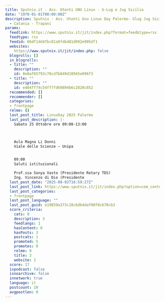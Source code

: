 ```yaml
---
title: Sputnix.it - Ass. Utenti GNU Linux - G-Lug e Jug Sicilia
date: "1970-01-01T00:00:00Z"
description: Sputnix - Ass. Utenti Gnu Linux Day Palermo- Glug Jug Sicilia - Palermo
  - Catania - Trapani
params:
  feedlink: https://www.sputnix.it/jit/index.php?format=feed&type=rss
  feedtype: rss
  feedid: 06df1dd4fbc81a9fdb481d992e905df1
  websites:
    https://www.sputnix.it/jit/index.php: false
  blogrolls: []
  in_blogrolls:
  - title: ""
    description: ""
    id: 8e0af65793c70cdfb849d18945e096f3
  - title: ""
    description: ""
    id: e404ff74c54ff7fd69894b6c2820c852
  recommended: []
  recommender: []
  categories:
  - frontpage
  relme: {}
  last_post_title: LinuxDay 2025 Palermo
  last_post_description: |-
    Sabato 25 Ottobre ore 09:00-13:00



    Aula Magna Li Donni
    Viale delle Scienze – Unipa


    09:00
    Saluti istituzionali

    Prof.ssa Sonya Vasto (Presidente Rotary TDS)
    Ing. Vincenzo di Dio (Presidente
  last_post_date: "2025-08-02T16:59:27Z"
  last_post_link: https://www.sputnix.it/jit/index.php?option=com_content&view=article&id=254:linuxday-2025-palermo
  last_post_categories:
  - frontpage
  last_post_language: ""
  last_post_guid: e19859a373c18c6db4daf00f8c670cb3
  score_criteria:
    cats: 0
    description: 3
    feedlangs: 1
    hasContent: 0
    hasPosts: 3
    postcats: 1
    promoted: 5
    promotes: 0
    relme: 0
    title: 3
    website: 1
  score: 17
  ispodcast: false
  isnoarchive: false
  innetwork: true
  language: it
  postcount: 10
  avgpostlen: 0
---
```

